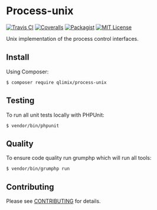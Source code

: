 # Process-unix

[![Travis CI](https://api.travis-ci.org/qlimix/process-unix.svg?branch=master)](https://travis-ci.org/qlimix/process-unix)
[![Coveralls](https://img.shields.io/coveralls/github/qlimix/process-unix.svg)](https://coveralls.io/github/qlimix/process-unix)
[![Packagist](https://img.shields.io/packagist/v/qlimix/process-unix.svg)](https://packagist.org/packages/qlimix/process-unix)
[![MIT License](https://img.shields.io/badge/license-MIT-brightgreen.svg)](https://github.com/qlimix/process-unix/blob/master/LICENSE)

Unix implementation of the process control interfaces.

## Install

Using Composer:

~~~
$ composer require qlimix/process-unix
~~~

## Testing
To run all unit tests locally with PHPUnit:

~~~
$ vendor/bin/phpunit
~~~

## Quality
To ensure code quality run grumphp which will run all tools:

~~~
$ vendor/bin/grumphp run
~~~

## Contributing

Please see [CONTRIBUTING](CONTRIBUTING.md) for details.
